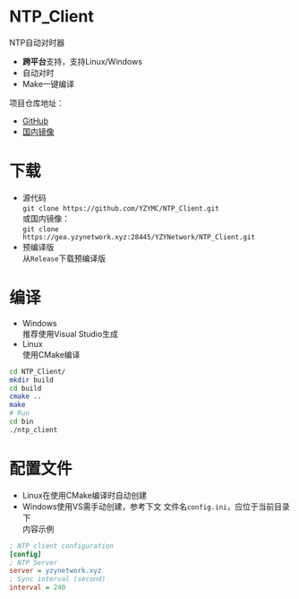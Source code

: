 # NTP_Client
NTP自动对时器
- **跨平台**支持，支持Linux/Windows
- 自动对时
- Make一键编译

项目仓库地址：  
- [GitHub](https://github.com/YZYMC/NTP_Client/)
- [国内镜像](https://gea.yzynetwork.xyz:28445/YZYNetwork/NTP_Client)

# 下载
- 源代码  
`git clone https://github.com/YZYMC/NTP_Client.git`  
或国内镜像：  
`git clone https://gea.yzynetwork.xyz:28445/YZYNetwork/NTP_Client.git`  
- 预编译版  
从`Release`下载预编译版

# 编译
- Windows  
推荐使用Visual Studio生成
- Linux  
使用CMake编译
```bash
cd NTP_Client/
mkdir build
cd build
cmake ..
make
# Run
cd bin
./ntp_client
```
# 配置文件
- Linux在使用CMake编译时自动创建
- Windows使用VS需手动创建，参考下文
文件名`config.ini`，应位于当前目录下  
内容示例  
```ini
; NTP client configuration
[config]
; NTP Server
server = yzynetwork.xyz
; Sync interval (second)
interval = 240
```